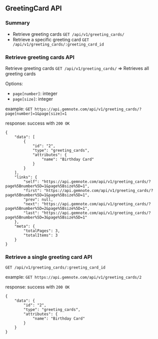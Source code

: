 ## GreetingCard API
### Summary
* Retrieve greeting cards `GET /api/v1/greeting_cards/`  
* Retrieve a specific greeting card `GET /api/v1/greeting_cards/:greeting_card_id`  

### Retrieve greeting cards API

Retrieve greeting cards `GET /api/v1/greeting_cards/` => Retrieves all greeting cards

Options:  

* `page[number]`: integer  
* `page[size]`: integer

example: 
`GET https://api.gemnote.com/api/v1/greeting_cards/?page[number]=1&page[size]=1`

response:
success with `200 OK`

```
{
    "data": [
        {
            "id": "2",
            "type": "greeting_cards",
            "attributes": {
                "name": "Birthday Card"
            }
        }
    ],
    "links": {
        "self": "https://api.gemnote.com/api/v1/greeting_cards/?page%5Bnumber%5D=1&page%5Bsize%5D=1",
        "first": "https://api.gemnote.com/api/v1/greeting_cards/?page%5Bnumber%5D=1&page%5Bsize%5D=1",
        "prev": null,
        "next": "https://api.gemnote.com/api/v1/greeting_cards/?page%5Bnumber%5D=2&page%5Bsize%5D=1",
        "last": "https://api.gemnote.com/api/v1/greeting_cards/?page%5Bnumber%5D=3&page%5Bsize%5D=1"
    },
    "meta": {
        "totalPages": 3,
        "totalItems": 3
    }
}
```

### Retrieve a single greeting card API

`GET /api/v1/greeting_cards/:greeting_card_id`


example:
`GET https://api.gemnote.com/api/v1/greeting_cards/2`

response:
success with `200 OK`

```
{
    "data": {
        "id": "2",
        "type": "greeting_cards",
        "attributes": {
            "name": "Birthday Card"
        }
    }
}
```
